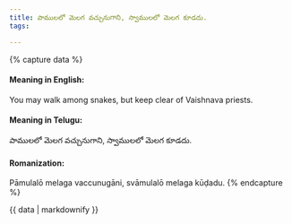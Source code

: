 ```yaml
---
title: పాములలో మెలగ వచ్చునుగాని, స్వాములలో మెలగ కూడదు.
tags:

---
```


{% capture data %}
#### Meaning in English:
You may walk among snakes, but keep clear of Vaishnava priests.

#### Meaning in Telugu:
పాములలో మెలగ వచ్చునుగాని, స్వాములలో మెలగ కూడదు.

#### Romanization:
Pāmulalō melaga vaccunugāni, svāmulalō melaga kūḍadu.
{% endcapture %}

{{ data | markdownify }}


